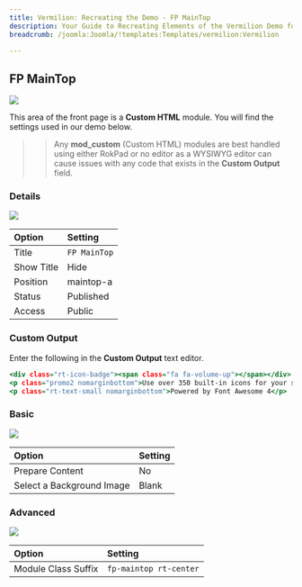 ```yaml
---
title: Vermilion: Recreating the Demo - FP MainTop
description: Your Guide to Recreating Elements of the Vermilion Demo for Joomla
breadcrumb: /joomla:Joomla/!templates:Templates/vermilion:Vermilion

---
```


FP MainTop
-----

![][demo]

This area of the front page is a **Custom HTML** module. You will find the settings used in our demo below.

>> Any **mod_custom** (Custom HTML) modules are best handled using either RokPad or no editor as a WYSIWYG editor can cause issues with any code that exists in the **Custom Output** field.

### Details

![][demo2]

| Option      | Setting      |
| :---------- | :----------  |
| Title       | `FP MainTop` |
| Show Title  | Hide         |
| Position    | maintop-a    |
| Status      | Published    |
| Access      | Public       |

### Custom Output

Enter the following in the **Custom Output** text editor.

~~~ .html
<div class="rt-icon-badge"><span class="fa fa-volume-up"></span></div>
<p class="promo2 nomarginbottom">Use over 350 built-in icons for your site content and design</p>
<p class="rt-text-small nomarginbottom">Powered by Font Awesome 4</p>
~~~

### Basic

![][demo3]

| Option                    | Setting     |
| :----------               | :---------- |
| Prepare Content           | No          |
| Select a Background Image | Blank       |

### Advanced

![][demo4]

| Option              | Setting                |
| :----------         | :----------            |
| Module Class Suffix | `fp-maintop rt-center` |

[demo]: assets/demo_5.jpeg
[demo2]: assets/demo_5a.jpeg
[demo3]: assets/demo_5b.jpeg
[demo4]: assets/demo_5c.jpeg
